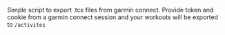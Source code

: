 Simple script to export .tcx files from garmin connect. Provide token and cookie from a garmin connect session and your workouts will be exported to `/activites`